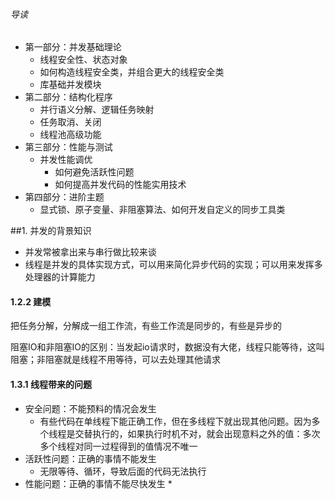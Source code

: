 ###### 导读

* 第一部分：并发基础理论
  * 线程安全性、状态对象
  * 如何构造线程安全类，并组合更大的线程安全类
  * 库基础并发模块
* 第二部分：结构化程序
  * 并行语义分解、逻辑任务映射
  * 任务取消、关闭
  * 线程池高级功能
* 第三部分：性能与测试
  * 并发性能调优
    * 如何避免活跃性问题
    * 如何提高并发代码的性能实用技术
* 第四部分：进阶主题
  * 显式锁、原子变量、非阻塞算法、如何开发自定义的同步工具类

##1. 并发的背景知识

* 并发常被拿出来与串行做比较来谈
* 线程是并发的具体实现方式，可以用来简化异步代码的实现；可以用来发挥多处理器的计算能力



#### 1.2.2 建模

把任务分解，分解成一组工作流，有些工作流是同步的，有些是异步的

阻塞IO和非阻塞IO的区别：当发起io请求时，数据没有大佬，线程只能等待，这叫阻塞；非阻塞就是线程不用等待，可以去处理其他请求

#### 1.3.1 线程带来的问题

* 安全问题：不能预料的情况会发生
  * 有些代码在单线程下能正确工作，但在多线程下就出现其他问题。因为多个线程是交替执行的，如果执行时机不对，就会出现意料之外的值：多次多个线程对同一过程得到的值情况不唯一
* 活跃性问题：正确的事情不能发生
  * 无限等待、循环，导致后面的代码无法执行
* 性能问题：正确的事情不能尽快发生
  * 

